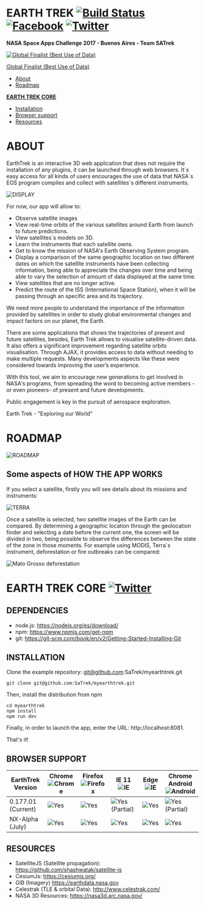 
# EARTH TREK [![Build Status](https://secure.travis-ci.org/SaTrek/EarthTrek.png?branch=master)](http://travis-ci.org/SaTrek/EarthTrek) [![Facebook](http://yildizmdf.com.tr/images/facebook.jpg)](http://www.facebook.com/EarthTrekApp)  [![Twitter](http://www.franquicias.libreriasnobel.es/blog/wp-content/plugins/tweet-blender/img/twitter-logo.png)](http://www.twitter.com/EarthTrekApp)

**NASA Space Apps Challenge 2017 - Buenos Aires - Team SATrek**

[![Global Finalist (Best Use of Data)](http://i.imgur.com/6H29eDd.png)](https://2017.spaceappschallenge.org/challenges/ideate-and-create/1d-2d-3d-go/teams/satrek/project)

[Global Finalist (Best Use of Data)](https://earthdata.nasa.gov/2017-space-apps-global-award-nominees)

* [About](#about)
* [Roadmap](#roadmap)

**[EARTH TREK CORE](#earth-trek-core-)**
* [Installation](#installation) 
* [Browser support](#browser-support)
* [Resources](#resources)

# ABOUT

EarthTrek is an interactive 3D web application that does not require the installation of any plugins, it can be launched through web browsers. It´s easy access for all kinds of users encourages the use of data that NASA´s EOS program compiles and collect with satellites´s different instruments.

![DISPLAY](https://image.ibb.co/gPuMsa/imagen.png)

For now, our app will allow to:
* Observe satellite images
* View real-time orbits of the various satellites around Earth from launch to future predictions.
* View satellites´s models on 3D.
* Learn the instruments that each satellite owns.
* Get to know the mission of NASA's Earth Observing System program.
* Display a comparison of the same geographic location on two different dates on which the satellite instruments have been collecting information, being able to appreciate the changes over time and being able to vary the selection of amount of data displayed at the same time.
* View satellites that are no longer active.
* Predict the route of the ISS (International Space Station), when it will be passing through an specific area and its trajectory.


We need more people to understand the importance of the information provided by satellites in order to study global environmental changes and impact factors on our planet, the Earth. 

There are some applications that shows the trajectories of present and future satellites, besides, Earth Trek allows to visualise satellite-driven data. It also offers a significant improvement regarding satellite orbits visualisation. Through AJAX, it provides access to data without needing to make multiple requests. Many developments aspects like these were considered towards improving the user’s experience.

With this tool, we aim to encourage new generations to get involved in NASA's programs, from spreading the word to becoming active members -or even pioneers- of present and future developments.

Public engagement is key in the pursuit of aerospace exploration.

Earth Trek - "Exploring our World"

# ROADMAP

![ROADMAP](https://image.ibb.co/gKeXyF/roadmapv6.png)

## Some aspects of HOW THE APP WORKS

If you select a satellite, firstly you will see details about its missions and instruments:

![TERRA](https://scontent-gru2-1.xx.fbcdn.net/v/t31.0-0/p235x350/18739306_1736311510001386_408202630302674080_o.png?oh=8826445f9a93105e1b11ba5f1d5467a9&oe=59B432D8)


Once a satellite is selected, two satellite images of the Earth can be compared.
By determining a geographic location through the geolocation finder and selecting a date before the current one, the screen will be divided in two, being possible to observe the differences between the state of the zone in those moments. For example using MODIS, Terra´s instrument, deforestation or fire outbreaks can be compared:

![Mato Grosso deforestation](http://i.imgur.com/01GK2is.jpg)

# EARTH TREK CORE [![Twitter](http://www.franquicias.libreriasnobel.es/blog/wp-content/plugins/tweet-blender/img/twitter-logo.png)](http://www.twitter.com/EarthTrekCore)

## DEPENDENCIES

* node.js: https://nodejs.org/es/download/
* npm: https://www.npmjs.com/get-npm
* git: https://git-scm.com/book/en/v2/Getting-Started-Installing-Git

## INSTALLATION
Clone the example repository: git@github.com:SaTrek/myearthtrek.git
```
git clone git@github.com:SaTrek/myearthtrek.git
```
Then, install the distribution from npm
```
cd myearthtrek
npm install
npm run dev
```
Finally, in order to launch the app, enter the URL: http://localhost:8081.

That's it!


## BROWSER SUPPORT
EarthTrek Version| Chrome ![Chrome](https://www.w3schools.com/images/compatible_chrome2020.gif) | Firefox ![Firefox](https://www.w3schools.com/images/compatible_firefox2020.gif)  |  IE 11 ![IE](https://www.masificados.com/propiedadraiz/images/frontend/logo_explorer.png)  | Edge ![IE](https://www.w3schools.com/images/compatible_edge2020.gif)   | Chrome Android ![Android](http://www.nch.com.au/images/android_icon_20x20.gif)
--- | --- | ---| --- | --- | ---
0.177.01 (Current) | ![Yes][YesTickmark]|  ![Yes][YesTickmark]|  ![Yes][YesTickmark] (Partial) |  ![Yes][YesTickmark] |  ![Yes][YesTickmark] (Partial)
NX-Alpha (July) | ![Yes][YesTickmark]|  ![Yes][YesTickmark] |  ![Yes][YesTickmark] |  ![Yes][YesTickmark]  |  ![Yes][YesTickmark]

[YesTickmark]: https://dvyn1ggd1flup.cloudfront.net/templates/cre63_ats/img/reserve_tickmark.png
[NoRedCross]: https://hosting.idiglocal.co.uk/templates/default/img/redcross20.png

## RESOURCES

* SatelliteJS (Satellite propagation): https://github.com/shashwatak/satellite-js
* CesiumJs: https://cesiumjs.org/
* GIB (Imagery) https://earthdata.nasa.gov
* Celestrak (TLE & orbital Data): http://www.celestrak.com/
* NASA 3D Resources: https://nasa3d.arc.nasa.gov/







